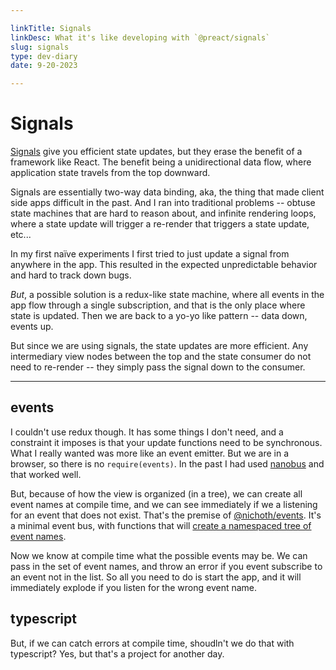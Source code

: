 ```yaml
---

linkTitle: Signals
linkDesc: What it's like developing with `@preact/signals`
slug: signals
type: dev-diary
date: 9-20-2023

---
```


# Signals

[Signals](https://preactjs.com/blog/introducing-signals/) give you efficient state updates, but they erase the benefit of a framework like React. The benefit being a unidirectional data flow, where application state travels from the top downward.

Signals are essentially two-way data binding, aka, the thing that made client side apps difficult in the past. And I ran into traditional problems -- obtuse state machines that are hard to reason about, and infinite rendering loops, where a state update will trigger a re-render that triggers a state update, etc...

In my first naïve experiments I first tried to just update a signal from anywhere in the app. This resulted in the expected unpredictable behavior and hard to track down bugs.

*But*, a possible solution is a redux-like state machine, where all events in the app flow through a single subscription, and that is the only place where state is updated. Then we are back to a yo-yo like pattern -- data down, events up.

But since we are using signals, the state updates are more efficient. Any intermediary view nodes between the top and the state consumer do not need to re-render -- they simply pass the signal down to the consumer.

-------

## events
I couldn't use redux though. It has some things I don't need, and a constraint it imposes is that your update functions need to be synchronous. What I really wanted was more like an event emitter. But we are in a browser, so there is no `require(events)`. In the past I had used [nanobus](https://github.com/choojs/nanobus) and that worked well.

But, because of how the view is organized (in a tree), we can create all event names at compile time, and we can see immediately if we a listening for an event that does not exist. That's the premise of [@nichoth/events](https://github.com/nichoth/events). It's a minimal event bus, with functions that will [create a namespaced tree of event names](https://github.com/nichoth/events#create-namespaced-events).

Now we know at compile time what the possible events may be. We can pass in the set of event names, and throw an error if you event subscribe to an event not in the list. So all you need to do is start the app, and it will immediately explode if you listen for the wrong event name.

## typescript
But, if we can catch errors at compile time, shoudln't we do that with typescript? Yes, but that's a project for another day.
